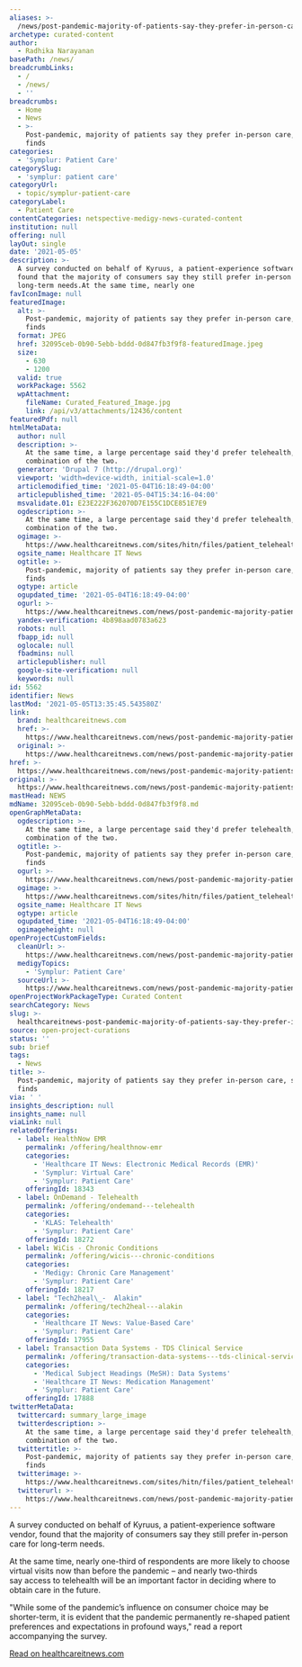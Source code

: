 ```yaml
---
aliases: >-
  /news/post-pandemic-majority-of-patients-say-they-prefer-in-person-care-survey-finds
archetype: curated-content
author:
  - Radhika Narayanan
basePath: /news/
breadcrumbLinks:
  - /
  - /news/
  - ''
breadcrumbs:
  - Home
  - News
  - >-
    Post-pandemic, majority of patients say they prefer in-person care, survey
    finds
categories:
  - 'Symplur: Patient Care'
categorySlug:
  - 'symplur: patient care'
categoryUrl:
  - topic/symplur-patient-care
categoryLabel:
  - Patient Care
contentCategories: netspective-medigy-news-curated-content
institution: null
offering: null
layOut: single
date: '2021-05-05'
description: >-
  A survey conducted on behalf of Kyruus, a patient-experience software vendor,
  found that the majority of consumers say they still prefer in-person care for
  long-term needs.At the same time, nearly one
favIconImage: null
featuredImage:
  alt: >-
    Post-pandemic, majority of patients say they prefer in-person care, survey
    finds
  format: JPEG
  href: 32095ceb-0b90-5ebb-bddd-0d847fb3f9f8-featuredImage.jpeg
  size:
    - 630
    - 1200
  valid: true
  workPackage: 5562
  wpAttachment:
    fileName: Curated_Featured_Image.jpg
    link: /api/v3/attachments/12436/content
featuredPdf: null
htmlMetaData:
  author: null
  description: >-
    At the same time, a large percentage said they'd prefer telehealth, or a
    combination of the two.
  generator: 'Drupal 7 (http://drupal.org)'
  viewport: 'width=device-width, initial-scale=1.0'
  articlemodified_time: '2021-05-04T16:18:49-04:00'
  articlepublished_time: '2021-05-04T15:34:16-04:00'
  msvalidate.01: E23E222F362070D7E155C1DCE851E7E9
  ogdescription: >-
    At the same time, a large percentage said they'd prefer telehealth, or a
    combination of the two.
  ogimage: >-
    https://www.healthcareitnews.com/sites/hitn/files/patient_telehealth_tablet_1200.jpg
  ogsite_name: Healthcare IT News
  ogtitle: >-
    Post-pandemic, majority of patients say they prefer in-person care, survey
    finds
  ogtype: article
  ogupdated_time: '2021-05-04T16:18:49-04:00'
  ogurl: >-
    https://www.healthcareitnews.com/news/post-pandemic-majority-patients-say-they-prefer-person-care-survey-finds
  yandex-verification: 4b898aad0783a623
  robots: null
  fbapp_id: null
  oglocale: null
  fbadmins: null
  articlepublisher: null
  google-site-verification: null
  keywords: null
id: 5562
identifier: News
lastMod: '2021-05-05T13:35:45.543580Z'
link:
  brand: healthcareitnews.com
  href: >-
    https://www.healthcareitnews.com/news/post-pandemic-majority-patients-say-they-prefer-person-care-survey-finds
  original: >-
    https://www.healthcareitnews.com/news/post-pandemic-majority-patients-say-they-prefer-person-care-survey-finds
href: >-
  https://www.healthcareitnews.com/news/post-pandemic-majority-patients-say-they-prefer-person-care-survey-finds
original: >-
  https://www.healthcareitnews.com/news/post-pandemic-majority-patients-say-they-prefer-person-care-survey-finds
mastHead: NEWS
mdName: 32095ceb-0b90-5ebb-bddd-0d847fb3f9f8.md
openGraphMetaData:
  ogdescription: >-
    At the same time, a large percentage said they'd prefer telehealth, or a
    combination of the two.
  ogtitle: >-
    Post-pandemic, majority of patients say they prefer in-person care, survey
    finds
  ogurl: >-
    https://www.healthcareitnews.com/news/post-pandemic-majority-patients-say-they-prefer-person-care-survey-finds
  ogimage: >-
    https://www.healthcareitnews.com/sites/hitn/files/patient_telehealth_tablet_1200.jpg
  ogsite_name: Healthcare IT News
  ogtype: article
  ogupdated_time: '2021-05-04T16:18:49-04:00'
  ogimageheight: null
openProjectCustomFields:
  cleanUrl: >-
    https://www.healthcareitnews.com/news/post-pandemic-majority-patients-say-they-prefer-person-care-survey-finds
  medigyTopics:
    - 'Symplur: Patient Care'
  sourceUrl: >-
    https://www.healthcareitnews.com/news/post-pandemic-majority-patients-say-they-prefer-person-care-survey-finds
openProjectWorkPackageType: Curated Content
searchCategory: News
slug: >-
  healthcareitnews-post-pandemic-majority-of-patients-say-they-prefer-in-person-care-survey-finds
source: open-project-curations
status: ''
sub: brief
tags:
  - News
title: >-
  Post-pandemic, majority of patients say they prefer in-person care, survey
  finds
via: ' '
insights_description: null
insights_name: null
viaLink: null
relatedOfferings:
  - label: HealthNow EMR
    permalink: /offering/healthnow-emr
    categories:
      - 'Healthcare IT News: Electronic Medical Records (EMR)'
      - 'Symplur: Virtual Care'
      - 'Symplur: Patient Care'
    offeringId: 18343
  - label: OnDemand - Telehealth
    permalink: /offering/ondemand---telehealth
    categories:
      - 'KLAS: Telehealth'
      - 'Symplur: Patient Care'
    offeringId: 18272
  - label: WiCis - Chronic Conditions
    permalink: /offering/wicis---chronic-conditions
    categories:
      - 'Medigy: Chronic Care Management'
      - 'Symplur: Patient Care'
    offeringId: 18217
  - label: "Tech2heal\_-  Alakin"
    permalink: /offering/tech2heal---alakin
    categories:
      - 'Healthcare IT News: Value-Based Care'
      - 'Symplur: Patient Care'
    offeringId: 17955
  - label: Transaction Data Systems - TDS Clinical Service
    permalink: /offering/transaction-data-systems---tds-clinical-service
    categories:
      - 'Medical Subject Headings (MeSH): Data Systems'
      - 'Healthcare IT News: Medication Management'
      - 'Symplur: Patient Care'
    offeringId: 17888
twitterMetaData:
  twittercard: summary_large_image
  twitterdescription: >-
    At the same time, a large percentage said they'd prefer telehealth, or a
    combination of the two.
  twittertitle: >-
    Post-pandemic, majority of patients say they prefer in-person care, survey
    finds
  twitterimage: >-
    https://www.healthcareitnews.com/sites/hitn/files/patient_telehealth_tablet_1200.jpg
  twitterurl: >-
    https://www.healthcareitnews.com/news/post-pandemic-majority-patients-say-they-prefer-person-care-survey-finds
---
```

<p>A survey conducted on behalf of Kyruus, a patient-experience software vendor, found that the majority of consumers say they still prefer in-person care for long-term needs.</p><p>At the same time, nearly one-third of respondents are more likely to choose virtual visits now than before the pandemic – and nearly two-thirds say&nbsp;access to telehealth will be an important factor in deciding where to obtain care in the future.&nbsp; &nbsp;</p><p>"While some of the pandemic’s influence on consumer choice may be shorter-term, it is evident that the pandemic permanently re-shaped patient preferences and expectations in profound ways," read a report accompanying the survey. &nbsp;</p><p><a href="https://www.healthcareitnews.com/news/post-pandemic-majority-patients-say-they-prefer-person-care-survey-finds">Read on healthcareitnews.com</a></p>